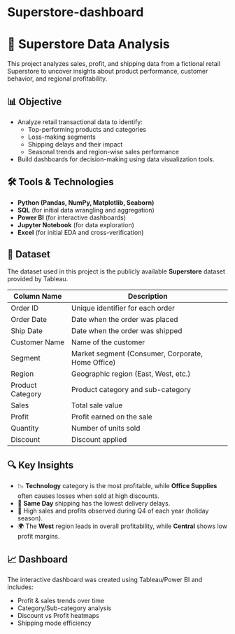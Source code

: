 # Superstore-dashboard


# 🛒 Superstore Data Analysis

This project analyzes sales, profit, and shipping data from a fictional retail Superstore to uncover insights about product performance, customer behavior, and regional profitability.

## 📊 Objective

- Analyze retail transactional data to identify:
  - Top-performing products and categories
  - Loss-making segments
  - Shipping delays and their impact
  - Seasonal trends and region-wise sales performance
- Build dashboards for decision-making using data visualization tools.

## 🛠️ Tools & Technologies

- **Python (Pandas, NumPy, Matplotlib, Seaborn)**
- **SQL** (for initial data wrangling and aggregation)
- **Power BI** (for interactive dashboards)
- **Jupyter Notebook** (for data exploration)
- **Excel** (for initial EDA and cross-verification)

## 📂 Dataset

The dataset used in this project is the publicly available **Superstore** dataset provided by Tableau.

| Column Name     | Description                        |
|------------------|------------------------------------|
| Order ID         | Unique identifier for each order   |
| Order Date       | Date when the order was placed     |
| Ship Date        | Date when the order was shipped    |
| Customer Name    | Name of the customer               |
| Segment          | Market segment (Consumer, Corporate, Home Office) |
| Region           | Geographic region (East, West, etc.) |
| Product Category | Product category and sub-category  |
| Sales            | Total sale value                   |
| Profit           | Profit earned on the sale          |
| Quantity         | Number of units sold               |
| Discount         | Discount applied                   |

## 🔍 Key Insights

- 📉 **Technology** category is the most profitable, while **Office Supplies** often causes losses when sold at high discounts.
- 🚚 **Same Day** shipping has the lowest delivery delays.
- 📆 High sales and profits observed during Q4 of each year (holiday season).
- 🌍 The **West** region leads in overall profitability, while **Central** shows low profit margins.

## 📈 Dashboard

The interactive dashboard was created using Tableau/Power BI and includes:

- Profit & sales trends over time
- Category/Sub-category analysis
- Discount vs Profit heatmaps
- Shipping mode efficiency




